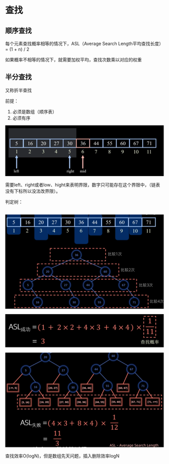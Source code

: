 # 查找

## 顺序查找

每个元素查找概率相等的情况下，ASL（Average Search Length平均查找长度）= (1 + n) / 2

如果概率不相等的情况下，就需要加权平均，查找次数乘以对应的权重





## 半分查找

又称折半查找

前提：

1. 必须是数组（顺序表）
2. 必须有序



![半分查找](.\res\半分查找.png)

需要left、right或者low、hight来表明界限，数字只可能存在这个界限中，（链表没有下标所以没法改界限）。



判定树：

​    ![半分查找-构建判定树](.\res\半分查找-构建判定树.png)

![半分查找-ASL成功](.\res\半分查找-ASL成功.png)

![半分查找-ASL失败](.\res\半分查找-ASL失败.png)



查找效率O(logN)，但是数组先天问题，插入删除效率logN